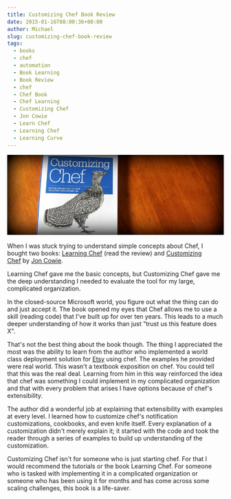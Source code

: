 ```yaml
---
title: Customizing Chef Book Review
date: 2015-01-16T08:00:36+00:00
author: Michael
slug: customizing-chef-book-review
tags:
  - books
  - chef
  - automation
  - Book Learning
  - Book Review
  - chef
  - Chef Book
  - Chef Learning
  - Customizing Chef
  - Jon Cowie
  - Learn Chef
  - Learning Chef
  - Learning Curve
---
```

<div class="full-width">
  <img src="/images/feature-customizing-chef-book-review.jpg" alt="Customizing Chef" />
</div>

When I was stuck trying to understand simple concepts about Chef, I bought two books: [Learning Chef](http://amzn.to/1wHMEZb) (read the review) and [Customizing Chef](http://amzn.to/1Ajtt8G) by [Jon Cowie](http://jonliv.es/).

Learning Chef gave me the basic concepts, but Customizing Chef gave me the deep understanding I needed to evaluate the tool for my large, complicated organization.

In the closed-source Microsoft world, you figure out what the thing can do and just accept it. The book opened my eyes that Chef allows me to use a skill (reading code) that I've built up for over ten years. This leads to a much deeper understanding of how it works than just "trust us this feature does X".



That's not the best thing about the book though. The thing I appreciated the most was the ability to learn from the author who implemented a world class deployment solution for [Etsy](https://codeascraft.com/) using chef. The examples he provided were real world. This wasn't a textbook exposition on chef. You could tell that this was the real deal. Learning from him in this way reinforced the idea that chef was something I could implement in my complicated organization and that with every problem that arises I have options because of chef's extensibility.

The author did a wonderful job at explaining that extensibility with examples at every level. I learned how to customize chef's notification customizations, cookbooks, and even knife itself. Every explanation of a customization didn't merely explain it; it started with the code and took the reader through a series of examples to build up understanding of the customization.

Customizing Chef isn't for someone who is just starting chef. For that I would recommend the tutorials or the book Learning Chef. For someone who is tasked with implementing it in a complicated organization or someone who has been using it for months and has come across some scaling challenges, this book is a life-saver.